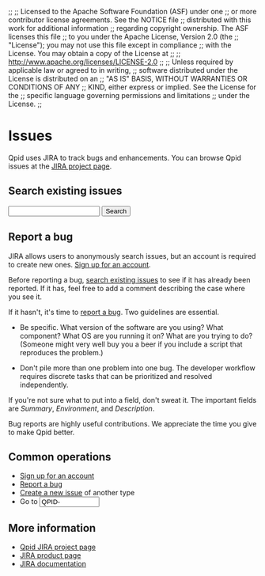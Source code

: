 ;;
;; Licensed to the Apache Software Foundation (ASF) under one
;; or more contributor license agreements.  See the NOTICE file
;; distributed with this work for additional information
;; regarding copyright ownership.  The ASF licenses this file
;; to you under the Apache License, Version 2.0 (the
;; "License"); you may not use this file except in compliance
;; with the License.  You may obtain a copy of the License at
;; 
;;   http://www.apache.org/licenses/LICENSE-2.0
;; 
;; Unless required by applicable law or agreed to in writing,
;; software distributed under the License is distributed on an
;; "AS IS" BASIS, WITHOUT WARRANTIES OR CONDITIONS OF ANY
;; KIND, either express or implied.  See the License for the
;; specific language governing permissions and limitations
;; under the License.
;;

# Issues

Qpid uses JIRA to track bugs and enhancements.  You can browse Qpid
issues at the [JIRA project
page](https://issues.apache.org/jira/browse/qpid).

## Search existing issues

<form id="jira-search-form" action="?" method="post">
  <input name="text" type="text"/>
  <button type="submit">Search</button>
</form>

## Report a bug

JIRA allows users to anonymously search issues, but an account is
required to create new ones.  [Sign up for an
account](https://issues.apache.org/jira/secure/Signup!default.jspa).

Before reporting a bug, [search existing
issues](#search-existing-issues) to see if it has already been
reported.  If it has, feel free to add a comment describing the case
where you see it.

If it hasn't, it's time to [report a
bug](https://issues.apache.org/jira/secure/CreateIssue.jspa?pid=12310520&amp;issuetype=1&amp;priority=3).
Two guidelines are essential.

 - Be specific.  What version of the software are you using?  What
   component?  What OS are you running it on?  What are you trying to
   do?  (Someone might very well buy you a beer if you include a
   script that reproduces the problem.)

 - Don't pile more than one problem into one bug.  The developer
   workflow requires discrete tasks that can be prioritized and
   resolved independently.

If you're not sure what to put into a field, don't sweat it.  The
important fields are *Summary*, *Environment*, and *Description*.

Bug reports are highly useful contributions.  We appreciate the time
you give to make Qpid better.

## Common operations

 - [Sign up for an account](https://issues.apache.org/jira/secure/Signup!default.jspa)
 - [Report a bug](https://issues.apache.org/jira/secure/CreateIssue.jspa?pid=12310520&amp;issuetype=1&amp;priority=3)
 - [Create a new issue](https://issues.apache.org/jira/secure/CreateIssue.jspa?pid=12310520) of another type
 - <form id="jira-goto-form" action="?" method="get">Go to <input name="jira" size="12" value="QPID-"/></form>

## More information

 - [Qpid JIRA project page](https://issues.apache.org/jira/browse/qpid)
 - [JIRA product page](http://www.atlassian.com/software/jira/overview)
 - [JIRA documentation](http://www.atlassian.com/software/jira/docs/latest/)
